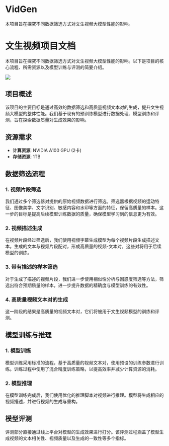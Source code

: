 # VidGen
本项目旨在探究不同数据筛选方式对文生视频大模型性能的影响。


# 文生视频项目文档

本项目旨在探究不同数据筛选方式对文生视频大模型性能的影响。以下是项目的核心流程、所需资源以及模型训练与评测的简要介绍。

![](./文生视频.jpg)

## 项目概述

该项目的主要目标是通过高效的数据筛选和高质量视频文本对的生成，提升文生视频大模型的整体性能。我们基于现有的预训练模型进行数据处理、模型训练和评测，旨在探索数据质量对生成效果的影响。

## 资源需求

- **计算资源**: NVIDIA A100 GPU (2卡)
- **存储资源**: 1TB

## 数据筛选流程

### 1. 视频片段筛选

我们通过多个筛选器对提供的原始视频数据进行筛选。筛选器根据视频的运动特征、图像美学、文字识别、敏感内容和水印等方面的特征，保留高质量的样本。这一步的目标是提高后续模型训练数据的质量，确保模型学习到的信息更为有效。

### 2. 视频描述生成

在视频片段经过筛选后，我们使用视频字幕生成模型为每个视频片段生成描述文本。生成的文本与视频片段配对，形成高质量的视频-文本对，这些对将用于后续模型的训练。

### 3. 带有描述的样本筛选

对于生成了描述的视频片段，我们进一步使用相似性分析与困惑度筛选等方法，筛选出符合预期质量的样本，进一步提升数据的精确度与模型训练的有效性。

### 4. 高质量视频文本对的生成

这一阶段的结果是高质量的视频文本对，它们将被用于文生视频模型的训练和评测。

## 模型训练与推理

### 1. 模型训练

模型训练采用标准的流程，基于高质量的视频文本对，使用预设的训练参数进行训练。训练过程中使用了混合精度训练策略，以提高效率并减少计算资源的消耗。

### 2. 模型推理

在模型训练完成后，我们使用优化的推理脚本对视频进行推理。模型将生成相应的视频描述，并进行视频的生成与重构。

## 模型评测

评测部分直接通过线上平台对模型的生成效果进行打分。该评测过程涵盖了模型生成视频的文本相关性、视频质量以及生成的一致性等多个指标。




